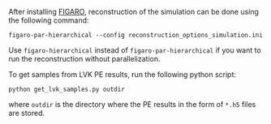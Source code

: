 After installing [FIGARO](https://github.com/sterinaldi/FIGARO), reconstruction of the simulation can be done using the following command:
```
figaro-par-hierarchical --config reconstruction_options_simulation.ini
```
Use `figaro-hierarchical` instead of `figaro-par-hierarchical` if you want to run the reconstruction without parallelization.

To get samples from LVK PE results, run the following python script:
```
python get_lvk_samples.py outdir
```
where `outdir` is the directory where the PE results in the form of `*.h5` files are stored.
